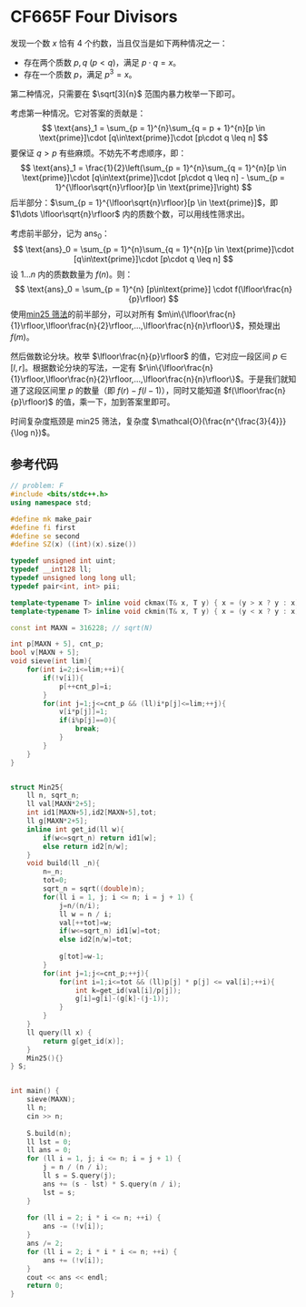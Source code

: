 # CF665F Four Divisors

发现一个数 $x$ 恰有 $4$ 个约数，当且仅当是如下两种情况之一：

- 存在两个质数 $p,q$ ($p < q$)，满足 $p\cdot q = x$。
- 存在一个质数 $p$，满足 $p^3 = x$。

第二种情况，只需要在 $\sqrt[3]{n}$ 范围内暴力枚举一下即可。

考虑第一种情况。它对答案的贡献是：
$$
\text{ans}_1 = \sum_{p = 1}^{n}\sum_{q = p + 1}^{n}[p \in \text{prime}]\cdot [q\in\text{prime}]\cdot [p\cdot q \leq n]
$$
要保证 $q > p$ 有些麻烦。不妨先不考虑顺序，即：
$$
\text{ans}_1 = \frac{1}{2}\left(\sum_{p = 1}^{n}\sum_{q = 1}^{n}[p \in \text{prime}]\cdot [q\in\text{prime}]\cdot [p\cdot q \leq n] - \sum_{p = 1}^{\lfloor\sqrt{n}\rfloor}[p \in \text{prime}]\right)
$$
后半部分：$\sum_{p = 1}^{\lfloor\sqrt{n}\rfloor}[p \in \text{prime}]$，即 $1\dots \lfloor\sqrt{n}\rfloor$ 内的质数个数，可以用线性筛求出。

考虑前半部分，记为 $\text{ans}_0$：
$$
\text{ans}_0 = \sum_{p = 1}^{n}\sum_{q = 1}^{n}[p \in \text{prime}]\cdot [q\in\text{prime}]\cdot [p\cdot q \leq n]
$$
设 $1\dots n$ 内的质数数量为 $f(n)$。则：
$$
\text{ans}_0 = \sum_{p = 1}^{n} [p\in\text{prime}] \cdot f(\lfloor\frac{n}{p}\rfloor)
$$
使用[min25 筛法](https://www.cnblogs.com/dysyn1314/p/13449083.html)的前半部分，可以对所有 $m\in\{\lfloor\frac{n}{1}\rfloor,\lfloor\frac{n}{2}\rfloor,...,\lfloor\frac{n}{n}\rfloor\}$，预处理出 $f(m)$。

然后做数论分块。枚举 $\lfloor\frac{n}{p}\rfloor$ 的值，它对应一段区间 $p\in[l,r]$。根据数论分块的写法，一定有 $r\in\{\lfloor\frac{n}{1}\rfloor,\lfloor\frac{n}{2}\rfloor,...,\lfloor\frac{n}{n}\rfloor\}$。于是我们就知道了这段区间里 $p$ 的数量（即 $f(r) - f(l - 1)$），同时又能知道 $f(\lfloor\frac{n}{p}\rfloor)$ 的值，乘一下，加到答案里即可。

时间复杂度瓶颈是 min25 筛法，复杂度 $\mathcal{O}(\frac{n^{\frac{3}{4}}}{\log n})$。

## 参考代码

```cpp
// problem: F
#include <bits/stdc++.h>
using namespace std;

#define mk make_pair
#define fi first
#define se second
#define SZ(x) ((int)(x).size())

typedef unsigned int uint;
typedef __int128 ll;
typedef unsigned long long ull;
typedef pair<int, int> pii;

template<typename T> inline void ckmax(T& x, T y) { x = (y > x ? y : x); }
template<typename T> inline void ckmin(T& x, T y) { x = (y < x ? y : x); }

const int MAXN = 316228; // sqrt(N)

int p[MAXN + 5], cnt_p;
bool v[MAXN + 5];
void sieve(int lim){
	for(int i=2;i<=lim;++i){
		if(!v[i]){
			p[++cnt_p]=i;
		}
		for(int j=1;j<=cnt_p && (ll)i*p[j]<=lim;++j){
			v[i*p[j]]=1;
			if(i%p[j]==0){
				break;
			}
		}
	}
}


struct Min25{
	ll n, sqrt_n;
	ll val[MAXN*2+5];
	int id1[MAXN+5],id2[MAXN+5],tot;
	ll g[MAXN*2+5];
	inline int get_id(ll w){
		if(w<=sqrt_n) return id1[w];
		else return id2[n/w];
	}
	void build(ll _n){
		n=_n;
		tot=0;
		sqrt_n = sqrt((double)n);
		for(ll i = 1, j; i <= n; i = j + 1) {
			j=n/(n/i);
			ll w = n / i;
			val[++tot]=w;
			if(w<=sqrt_n) id1[w]=tot;
			else id2[n/w]=tot;
			
			g[tot]=w-1;
		}
		for(int j=1;j<=cnt_p;++j){
			for(int i=1;i<=tot && (ll)p[j] * p[j] <= val[i];++i){
				int k=get_id(val[i]/p[j]);
				g[i]=g[i]-(g[k]-(j-1));
			}
		}
	}
	ll query(ll x) {
		return g[get_id(x)];
	}
	Min25(){}
} S;


int main() {
	sieve(MAXN);
	ll n;
	cin >> n;
	
	S.build(n);
	ll lst = 0;
	ll ans = 0;
	for (ll i = 1, j; i <= n; i = j + 1) {
		j = n / (n / i);
		ll s = S.query(j);
		ans += (s - lst) * S.query(n / i);
		lst = s;
	}
	
	for (ll i = 2; i * i <= n; ++i) {
		ans -= (!v[i]);
	}
	ans /= 2;
	for (ll i = 2; i * i * i <= n; ++i) {
		ans += (!v[i]);
	}
	cout << ans << endl;
	return 0;
}
```

